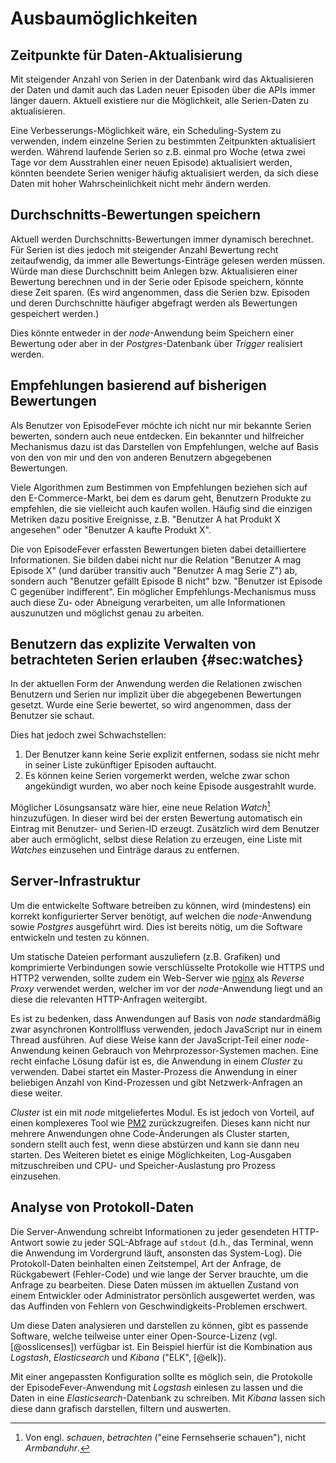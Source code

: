 # Ausbaumöglichkeiten

## Zeitpunkte für Daten-Aktualisierung

Mit steigender Anzahl von Serien in der Datenbank wird das Aktualisieren der Daten und damit auch das Laden neuer Episoden über die APIs immer länger dauern. Aktuell existiere nur die Möglichkeit, alle Serien-Daten zu aktualisieren.

Eine Verbesserungs-Möglichkeit wäre, ein Scheduling-System zu verwenden, indem einzelne Serien zu bestimmten Zeitpunkten aktualisiert werden. Während laufende Serien so z.B. einmal pro Woche (etwa zwei Tage vor dem Ausstrahlen einer neuen Episode) aktualisiert werden, könnten beendete Serien weniger häufig aktualisiert werden, da sich diese Daten mit hoher Wahrscheinlichkeit nicht mehr ändern werden.

## Durchschnitts-Bewertungen speichern

Aktuell werden Durchschnitts-Bewertungen immer dynamisch berechnet. Für Serien ist dies jedoch mit steigender Anzahl Bewertung recht zeitaufwendig, da immer alle Bewertungs-Einträge gelesen werden müssen. Würde man diese Durchschnitt beim Anlegen bzw. Aktualisieren einer Bewertung berechnen und in der Serie oder Episode speichern, könnte diese Zeit sparen. (Es wird angenommen, dass die Serien bzw. Episoden und deren Durchschnitte häufiger abgefragt werden als Bewertungen gespeichert werden.)

Dies könnte entweder in der _node_-Anwendung beim Speichern einer Bewertung oder aber in der _Postgres_-Datenbank über _Trigger_ realisiert werden.

## Empfehlungen basierend auf bisherigen Bewertungen

Als Benutzer von EpisodeFever möchte ich nicht nur mir bekannte Serien bewerten, sondern auch neue entdecken. Ein bekannter und hilfreicher Mechanismus dazu ist das Darstellen von Empfehlungen, welche auf Basis von den von mir und den von anderen Benutzern abgegebenen Bewertungen.

Viele Algorithmen zum Bestimmen von Empfehlungen beziehen sich auf den E-Commerce-Markt, bei dem es darum geht, Benutzern Produkte zu empfehlen, die sie vielleicht auch kaufen wollen. Häufig sind die einzigen Metriken dazu positive Ereignisse, z.B. "Benutzer A hat Produkt X angesehen" oder "Benutzer A kaufte Produkt X".

Die von EpisodeFever erfassten Bewertungen bieten dabei detailliertere Informationen. Sie bilden dabei nicht nur die Relation "Benutzer A mag Episode X" (und darüber transitiv auch "Benutzer A mag Serie Z") ab, sondern auch "Benutzer gefällt Episode B nicht" bzw. "Benutzer ist Episode C gegenüber indifferent". Ein möglicher Empfehlungs-Mechanismus muss auch diese Zu- oder Abneigung verarbeiten, um alle Informationen auszunutzen und möglichst genau zu arbeiten.

## Benutzern das explizite Verwalten von betrachteten Serien erlauben {#sec:watches}

In der aktuellen Form der Anwendung werden die Relationen zwischen Benutzern und Serien nur implizit über die abgegebenen Bewertungen gesetzt. Wurde eine Serie bewertet, so wird angenommen, dass der Benutzer sie schaut.

Dies hat jedoch zwei Schwachstellen:

1. Der Benutzer kann keine Serie explizit entfernen, sodass sie nicht mehr in seiner Liste zukünftiger Episoden auftaucht.
2. Es können keine Serien vorgemerkt werden, welche zwar schon angekündigt wurden, wo aber noch keine Episode ausgestrahlt wurde.

Möglicher Lösungsansatz wäre hier, eine neue Relation _Watch_[^name-watch] hinzuzufügen. In dieser wird bei der ersten Bewertung automatisch ein Eintrag mit Benutzer- und Serien-ID erzeugt. Zusätzlich wird dem Benutzer aber auch ermöglicht, selbst diese Relation zu erzeugen, eine Liste mit _Watches_ einzusehen und Einträge daraus zu entfernen.

[^name-watch]: Von engl. _schauen_, _betrachten_ ("eine Fernsehserie schauen"), nicht _Armbanduhr_.

## Server-Infrastruktur

Um die entwickelte Software betreiben zu können, wird (mindestens) ein korrekt konfigurierter Server benötigt, auf welchen die _node_-Anwendung sowie _Postgres_ ausgeführt wird. Dies ist bereits nötig, um die Software entwickeln und testen zu können.

Um statische Dateien performant auszuliefern (z.B. Grafiken) und komprimierte Verbindungen sowie verschlüsselte Protokolle wie HTTPS und HTTP2 verwenden, sollte zudem ein Web-Server wie [nginx](http://nginx.org/) als _Reverse Proxy_ verwendet werden, welcher im vor der _node_-Anwendung liegt und an diese die relevanten HTTP-Anfragen weitergibt.

Es ist zu bedenken, dass Anwendungen auf Basis von _node_ standardmäßig zwar asynchronen Kontrollfluss verwenden, jedoch JavaScript nur in einem Thread ausführen. Auf diese Weise kann der JavaScript-Teil einer _node_-Anwendung keinen Gebrauch von Mehrprozessor-Systemen machen. Eine recht einfache Lösung dafür ist es, die Anwendung in einem _Cluster_ zu verwenden. Dabei startet ein Master-Prozess die Anwendung in einer beliebigen Anzahl von Kind-Prozessen und gibt Netzwerk-Anfragen an diese weiter.

_Cluster_ ist ein mit _node_ mitgeliefertes Modul. Es ist jedoch von Vorteil, auf einen komplexeres Tool wie [PM2](https://github.com/Unitech/pm2) zurückzugreifen. Dieses kann nicht nur mehrere Anwendungen ohne Code-Änderungen als Cluster starten, sondern stellt auch fest, wenn diese abstürzen und kann sie dann neu starten. Des Weiteren bietet es einige Möglichkeiten, Log-Ausgaben mitzuschreiben und CPU- und Speicher-Auslastung pro Prozess einzusehen.

## Analyse von Protokoll-Daten

Die Server-Anwendung schreibt Informationen zu jeder gesendeten HTTP-Antwort sowie zu jeder SQL-Abfrage auf `stdout` (d.h., das Terminal, wenn die Anwendung im Vordergrund läuft, ansonsten das System-Log). Die Protokoll-Daten beinhalten einen Zeitstempel, Art der Anfrage, de Rückgabewert (Fehler-Code) und wie lange der Server brauchte, um die Anfrage zu bearbeiten. Diese Daten müssen im aktuellen Zustand von einem Entwickler oder Administrator persönlich ausgewertet werden, was das Auffinden von Fehlern von Geschwindigkeits-Problemen erschwert.

Um diese Daten analysieren und darstellen zu können, gibt es passende Software, welche teilweise unter einer Open-Source-Lizenz (vgl. [@osslicenses]) verfügbar ist. Ein Beispiel hierfür ist die Kombination aus _Logstash_, _Elasticsearch_ und _Kibana_ ("ELK", [@elk]).

Mit einer angepassten Konfiguration sollte es möglich sein, die Protokolle der EpisodeFever-Anwendung mit _Logstash_ einlesen zu lassen und die Daten in eine _Elasticsearch_-Datenbank zu schreiben. Mit _Kibana_ lassen sich diese dann grafisch darstellen, filtern und auswerten.
